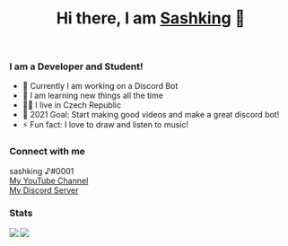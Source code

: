 <h1 align="center">Hi there, I am <a href="https://www.youtube.com/channel/UCuy4Q-mmXH6LodRExXvVGLw">Sashking</a> 👋</h1>
</br>
<h3>I am a Developer and Student!</h1>

-   🔭 Currently I am working on a Discord Bot
-   🌱 I am learning new things all the time
-   👨‍🎓 I live in Czech Republic
-   💫 2021 Goal: Start making good videos and make a great discord bot!
-   ⚡ Fun fact: I love to draw and listen to music!

<h3>Connect with me</h3>
sashking ♪#0001</br>
<a href="https://www.youtube.com/channel/UCuy4Q-mmXH6LodRExXvVGLw">My YouTube Channel</a></br>
<a href="https://discord.gg/ruH6f74Cjd">My Discord Server</a></br>

<h3>Stats</h3>
<a href="https://github.com/anuraghazra/github-readme-stats">
  <img align="left" src="https://github-readme-stats.vercel.app/api?username=sashking&show_icons=true&hide_border=true&theme=radical" />
</a>
<a href="https://github.com/anuraghazra/github-readme-stats">
  <img align="left" src="https://github-readme-stats.vercel.app/api/top-langs/?username=sashking&show_icons=true&hide_border=true&layout=compact&theme=radical" />
</a>

